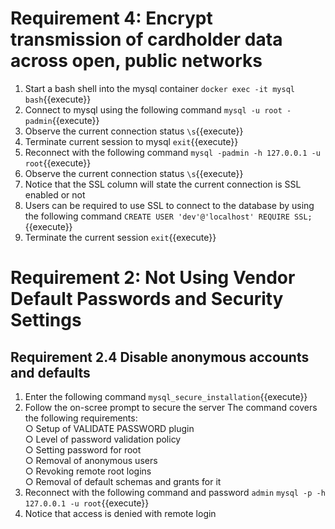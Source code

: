 # Requirement 4: Encrypt transmission of cardholder data across open, public networks
1. Start a bash shell into the mysql container
`docker exec -it mysql bash`{{execute}}
2. Connect to mysql using the following command
`mysql -u root -padmin`{{execute}}
3. Observe the current connection status
`\s`{{execute}}
4. Terminate current session to mysql
`exit`{{execute}}
5. Reconnect with the following command
`mysql -padmin -h 127.0.0.1 -u root`{{execute}}
6. Observe the current connection status
`\s`{{execute}}
7. Notice that the SSL column will state the current connection is SSL enabled or not
8. Users can be required to use SSL to connect to the database by using the following command
`CREATE USER 'dev'@'localhost' REQUIRE SSL;`{{execute}}
9. Terminate the current session
`exit`{{execute}}

# Requirement 2: Not Using Vendor Default Passwords and Security Settings
## Requirement 2.4 Disable anonymous accounts and defaults
1. Enter the following command
`mysql_secure_installation`{{execute}}
2. Follow the on-scree prompt to secure the server
The command covers the following requirements:<br>
    ○ Setup of VALIDATE PASSWORD plugin <br>
    ○ Level of password validation policy <br>
    ○ Setting password for root <br>
    ○ Removal of anonymous users <br>
    ○ Revoking remote root logins <br>
    ○ Removal of default schemas and grants for it
3. Reconnect with the following command and password `admin`
`mysql -p -h 127.0.0.1 -u root`{{execute}}
4. Notice that access is denied with remote login